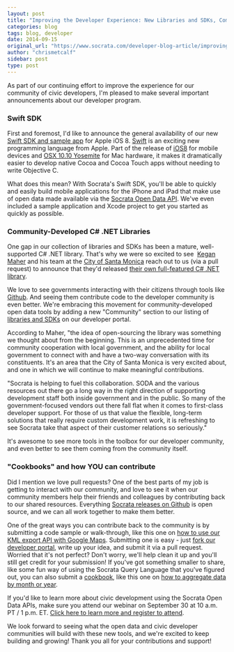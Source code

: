 ```yaml
---
layout: post
title: "Improving the Developer Experience: New Libraries and SDKs, Community Contributions, and More"
categories: blog
tags: blog, developer
date: 2014-09-15
original_url: "https://www.socrata.com/developer-blog-article/improving-developer-experience-new-libraries-sdks-community-contributions/"
author: "chrismetcalf"
sidebar: post
type: post
---
```


As part of our continuing effort to improve the experience for our community of civic developers, I'm pleased to make several important announcements about our developer program.

### Swift SDK

First and foremost, I'd like to announce the general availability of our new [Swift SDK and sample app](http://socrata.github.io/soda-swift/) for Apple iOS 8. [Swift](https://developer.apple.com/swift/) is an exciting new programming language from Apple. Part of the release of [iOS8](https://www.apple.com/ios/ios8/) for mobile devices and [OSX 10.10 Yosemite](https://www.apple.com/osx/preview/) for Mac hardware, it makes it dramatically easier to develop native Cocoa and Cocoa Touch apps without needing to write Objective C.

What does this mean? With Socrata's Swift SDK, you'll be able to quickly and easily build mobile applications for the iPhone and iPad that make use of open data made available via the [Socrata Open Data API](http://dev.socrata.com). We've even included a sample application and Xcode project to get you started as quickly as possible.

### Community-Developed C# .NET Libraries

One gap in our collection of libraries and SDKs has been a mature, well-supported C# .NET library. That's why we were so excited to see &nbsp;[Kegan Maher](https://github.com/thekaveman) and his team at the [City of Santa Monica](http://www.smgov.net/) reach out to us (via a pull request) to announce that they'd released [their own full-featured C# .NET library](https://github.com/CityofSantaMonica/SODA.NET).

We love to see governments interacting with their citizens through tools like [Github](http://www.github.com). And seeing them contribute code to the developer community is even better. We're embracing this movement for community-developed open data tools by adding a new "Community" section to our listing of [libraries and SDKs](http://dev.socrata.com/libraries/) on our developer portal.

According to Maher, "the idea of open-sourcing the library was something we thought about from the beginning. This is an unprecedented time for community cooperation with local government, and the ability for local government to connect with and have a two-way conversation with its constituents. It's an area that the City of Santa Monica is very excited about, and one in which we will continue to make meaningful contributions.

"Socrata is helping to fuel this collaboration. SODA and the various resources out there go a long way in the right direction of supporting development staff both inside government and in the public. So many of the government-focused vendors out there fall flat when it comes to first-class developer support. For those of us that value the flexible, long-term solutions that really require custom development work, it is refreshing to see Socrata take that aspect of their customer relations so seriously."

It's awesome to see more tools in the toolbox for our developer community, and even better to see them coming from the community itself.

### "Cookbooks" and how YOU can contribute

Did I mention we love pull requests? One of the best parts of my job is getting to interact with our community, and love to see it when our community members help their friends and colleagues by contributing back to our shared resources. Everything [Socrata releases on Github](http://github.com/socrata/) is open source, and we can all work together to make them better.

One of the great ways you can contribute back to the community is by submitting a code sample or walk-through, like this one on [how to use our KML export API with Google Maps](http://dev.socrata.com/consumers/examples/google-kml.html). Submitting one is easy - just [fork our developer portal](http://github.com/socrata/dev.socrata.com), write up your idea, and submit it via a pull request. Worried that it's not perfect? Don't worry, we'll help clean it up and you'll still get credit for your submission! If you've got something smaller to share, like some fun way of using the Socrata Query Language that you've figured out, you can also submit a [cookbook](http://dev.socrata.com/consumers/cookbooks/), like this one on [how to aggregate data by month or year](http://dev.socrata.com/consumers/cookbooks/aggregating-by-month-day-or-year.html).

If you'd like to learn more about civic development using the Socrata Open Data APIs, make sure you attend our webinar on September 30 at 10 a.m. PT / 1 p.m. ET. [Click here to learn more and register to attend](https://www4.gotomeeting.com/register/144990311?mkt_tok=3RkMMJWWfF9wsRojuKvPZKXonjHpfsX66%2B4kW7Hr08Yy0EZ5VunJEUWy3YIETtQ%2FcOedCQkZHblFnVQNS62mVakNrKEM).

We look forward to seeing what the open data and civic developer communities will build with these new tools, and we're excited to keep building and growing! Thank you all for your contributions and support!


